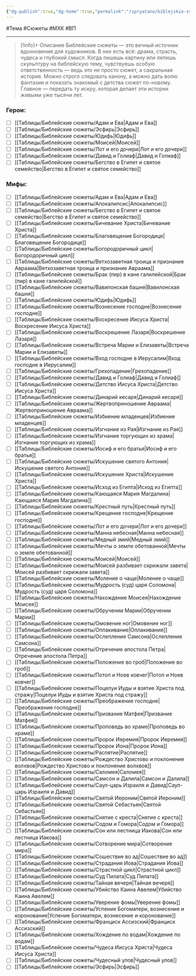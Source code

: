 ```yaml
---
{"dg-publish":true,"dg-home":true,"permalink":"/spryatano/biblejskie-syuzhety/","tags":["gardenEntry"],"dgPassFrontmatter":true}
---
```



#Тема #Сюжеты #МХК #ВП 

---

> [!info]+ Описание
> Библейские сюжеты — это вечный источник вдохновения для художников. В них есть всё: драма, страсть, чудеса и глубокий смысл. Когда пишешь картину или лепишь скульптуру на библейскую тему, чувствуешь особую ответственность — ведь это не просто сюжет, а сакральная история. Можно строго следовать канону, а можно дать волю фантазии и показать знакомый с детства сюжет по-новому. Главное — передать ту искру, которая делает эти истории живыми уже тысячи лет.
### Герои:
- [ ] [[Таблицы/Библейские сюжеты/Адам и Ева\|Адам и Ева]]
- [ ] [[Таблицы/Библейские сюжеты/Эсфирь\|Эсфирь]]
- [ ] [[Таблицы/Библейские сюжеты/Юдифь\|Юдифь]]
- [ ] [[Таблицы/Библейские сюжеты/Моисей\|Моисей]]
- [ ] [[Таблицы/Библейские сюжеты/Лот и его дочери\|Лот и его дочери]]
- [ ] [[Таблицы/Библейские сюжеты/Давид и Голиаф\|Давид и Голиаф]]
- [ ] [[Таблицы/Библейские сюжеты/Бегство в Египет и святое семейство\|Бегство в Египет и святое семейство]]
### Мифы:
- [ ] [[Таблицы/Библейские сюжеты/Адам и Ева\|Адам и Ева]]
- [ ] [[Таблицы/Библейские сюжеты/Апокалипсис\|Апокалипсис]]
- [ ] [[Таблицы/Библейские сюжеты/Бегство в Египет и святое семейство\|Бегство в Египет и святое семейство]]
- [ ] [[Таблицы/Библейские сюжеты/Бичевание Христа\|Бичевание Христа]]
- [ ] [[Таблицы/Библейские сюжеты/Благовещение Богородице\|Благовещение Богородице]]
- [ ] [[Таблицы/Библейские сюжеты/Богородоричный цикл\|Богородоричный цикл]]
- [ ] [[Таблицы/Библейские сюжеты/Ветхозаветная троица и признание Авраама\|Ветхозаветная троица и признание Авраама]]
- [ ] [[Таблицы/Библейские сюжеты/Брак (пир) в кане галилейской\|Брак (пир) в кане галилейской]]
- [ ] [[Таблицы/Библейские сюжеты/Вавилонская башня\|Вавилонская башня]]
- [ ] [[Таблицы/Библейские сюжеты/Юдифь\|Юдифь]]
- [ ] [[Таблицы/Библейские сюжеты/Вознесение господне\|Вознесение господне]]
- [ ] [[Таблицы/Библейские сюжеты/Воскресение Иисуса Христа\|Воскресение Иисуса Христа]]
- [ ] [[Таблицы/Библейские сюжеты/Воскрешение Лазаря\|Воскрешение Лазаря]]
- [ ] [[Таблицы/Библейские сюжеты/Встреча Марии и Елизаветы\|Встреча Марии и Елизаветы]]
- [ ] [[Таблицы/Библейские сюжеты/Вход господне в Иерусалим\|Вход господне в Иерусалим]]
- [ ] [[Таблицы/Библейские сюжеты/Грехопадение\|Грехопадение]]
- [ ] [[Таблицы/Библейские сюжеты/Давид и Голиаф\|Давид и Голиаф]]
- [ ] [[Таблицы/Библейские сюжеты/Детство Иисуса Христа\|Детство Иисуса Христа]]
- [ ] [[Таблицы/Библейские сюжеты/Динарий кесаря\|Динарий кесаря]]
- [ ] [[Таблицы/Библейские сюжеты/Жертвоприношение Авраама\|Жертвоприношение Авраама]]
- [ ] [[Таблицы/Библейские сюжеты/Избиение младенцев\|Избиение младенцев]]
- [ ] [[Таблицы/Библейские сюжеты/Изгнание из Рая\|Изгнание из Рая]]
- [ ] [[Таблицы/Библейские сюжеты/Изгнание торгующих из храма\|Изгнание торгующих из храма]]
- [ ] [[Таблицы/Библейские сюжеты/Иосиф и его братья\|Иосиф и его братья]]
- [ ] [[Таблицы/Библейские сюжеты/Искушение святого Антония\|Искушение святого Антония]]
- [ ] [[Таблицы/Библейские сюжеты/Искушение Христа\|Искушение Христа]]
- [ ] [[Таблицы/Библейские сюжеты/Исход из Египта\|Исход из Египта]]
- [ ] [[Таблицы/Библейские сюжеты/Кающаяся Мария Магдалина\|Кающаяся Мария Магдалина]]
- [ ] [[Таблицы/Библейские сюжеты/Крестный путь\|Крестный путь]]
- [ ] [[Таблицы/Библейские сюжеты/Крещение господне\|Крещение господне]]
- [ ] [[Таблицы/Библейские сюжеты/Лот и его дочери\|Лот и его дочери]]
- [ ] [[Таблицы/Библейские сюжеты/Манна небесная\|Манна небесная]]
- [ ] [[Таблицы/Библейские сюжеты/Медный змий\|Медный змий]]
- [ ] [[Таблицы/Библейские сюжеты/Мечты о земле обетованной\|Мечты о земле обетованной]]
- [ ] [[Таблицы/Библейские сюжеты/Моисей\|Моисей]]
- [ ] [[Таблицы/Библейские сюжеты/Моисей разбивает скрижали завета\|Моисей разбивает скрижали завета]]
- [ ] [[Таблицы/Библейские сюжеты/Моление о чаще\|Моление о чаще]]
- [ ] [[Таблицы/Библейские сюжеты/Мудрость (суд) царя Соломона\|Мудрость (суд) царя Соломона]]
- [ ] [[Таблицы/Библейские сюжеты/Нахождение Моисея\|Нахождение Моисея]]
- [ ] [[Таблицы/Библейские сюжеты/Обручении Марии\|Обручении Марии]]
- [ ] [[Таблицы/Библейские сюжеты/Омовение ног\|Омовение ног]]
- [ ] [[Таблицы/Библейские сюжеты/Оплакивание\|Оплакивание]]
- [ ] [[Таблицы/Библейские сюжеты/Ослепление Самсона\|Ослепление Самсона]]
- [ ] [[Таблицы/Библейские сюжеты/Отречение апостола Петра\|Отречение апостола Петра]]
- [ ] [[Таблицы/Библейские сюжеты/Положение во гроб\|Положение во гроб]]
- [ ] [[Таблицы/Библейские сюжеты/Потоп и Ноев ковчег\|Потоп и Ноев ковчег]]
- [ ] [[Таблицы/Библейские сюжеты/Поцелуи Иуды и взятие Христа под стражу\|Поцелуи Иуды и взятие Христа под стражу]]
- [ ] [[Таблицы/Библейские сюжеты/Преображение господне\|Преображение господне]]
- [ ] [[Таблицы/Библейские сюжеты/Призвание Матфея\|Призвание Матфея]]
- [ ] [[Таблицы/Библейские сюжеты/Проповедь во храме\|Проповедь во храме]]
- [ ] [[Таблицы/Библейские сюжеты/Пророк Иеремия\|Пророк Иеремия]]
- [ ] [[Таблицы/Библейские сюжеты/Пророк Иона\|Пророк Иона]]
- [ ] [[Таблицы/Библейские сюжеты/Распятие\|Распятие]]
- [ ] [[Таблицы/Библейские сюжеты/Рождество Христово и поклонение волхвов\|Рождество Христово и поклонение волхвов]]
- [ ] [[Таблицы/Библейские сюжеты/Саломея\|Саломея]]
- [ ] [[Таблицы/Библейские сюжеты/Самсон и Далила\|Самсон и Далила]]
- [ ] [[Таблицы/Библейские сюжеты/Саул-царь Израиля и Давид\|Саул-царь Израиля и Давид]]
- [ ] [[Таблицы/Библейские сюжеты/Святой Иероним\|Святой Иероним]]
- [ ] [[Таблицы/Библейские сюжеты/Святой Себастьян\|Святой Себастьян]]
- [ ] [[Таблицы/Библейские сюжеты/Снятие с креста\|Снятие с креста]]
- [ ] [[Таблицы/Библейские сюжеты/Содом и Гомора\|Содом и Гомора]]
- [ ] [[Таблицы/Библейские сюжеты/Сон или лестница Иакова\|Сон или лестница Иакова]]
- [ ] [[Таблицы/Библейские сюжеты/Сотворение мира\|Сотворение мира]]
- [ ] [[Таблицы/Библейские сюжеты/Сошествие во ад\|Сошествие во ад]]
- [ ] [[Таблицы/Библейские сюжеты/Страдания Иова\|Страдания Иова]]
- [ ] [[Таблицы/Библейские сюжеты/Страстной цикл\|Страстной цикл]]
- [ ] [[Таблицы/Библейские сюжеты/Суд Пилата\|Суд Пилата]]
- [ ] [[Таблицы/Библейские сюжеты/Тайная вечеря\|Тайная вечеря]]
- [ ] [[Таблицы/Библейские сюжеты/Убийство Каина Авелем\|Убийство Каина Авелем]]
- [ ] [[Таблицы/Библейские сюжеты/Уверение фомы\|Уверение фомы]]
- [ ] [[Таблицы/Библейские сюжеты/Успение Богоматери, вознесение и коронование\|Успение Богоматери, вознесение и коронование]]
- [ ] [[Таблицы/Библейские сюжеты/Франциск Ассизский\|Франциск Ассизский]]
- [ ] [[Таблицы/Библейские сюжеты/Хождение по водам\|Хождение по водам]]
- [ ] [[Таблицы/Библейские сюжеты/Чудеса Иисуса Христа\|Чудеса Иисуса Христа]]
- [ ] [[Таблицы/Библейские сюжеты/Чудесный улов\|Чудесный улов]]
- [ ] [[Таблицы/Библейские сюжеты/Эсфирь\|Эсфирь]]
